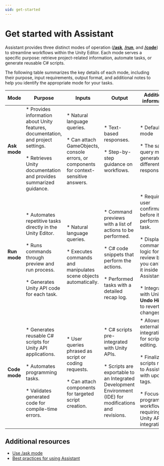 ```yaml
---
uid: get-started
---
```


# Get started with Assistant

Assistant provides three distinct modes of operation ([**/ask**](xref:ask-overview), [**/run**](xref:run-overview), and [**/code**](xref:code-overview)) to streamline workflows within the Unity Editor. Each mode serves a specific purpose: retrieve project-related information, automate tasks, or generate reusable C# scripts.

The following table summarizes the key details of each mode, including their purpose, input requirements, output format, and additional notes to help you identify the appropriate mode for your tasks.

| **Mode** | **Purpose** | **Inputs** | **Output** | **Additional information** |
| -------- | ---------------- | ---------- | ---------- | --------- |
| **Ask mode** | * Provides information about Unity features, documentation, and project settings.<br><br> * Retrieves Unity documentation and provides summarized guidance. | * Natural language queries.<br><br>* Can attach GameObjects, console errors, or components for context-sensitive answers. | * Text-based responses.<br><br>* Step-by-step guidance on workflows.| * Default mode<br><br>* The same query might generate different responses. |
| **Run mode** | * Automates repetitive tasks directly in the Unity Editor.<br><br>* Runs commands through preview and run process.<br><br> * Generates Unity API code for each task. | * Natural language queries.<br><br> * Executes commands and manipulates scene objects automatically. | * Command previews with a list of actions to be performed.<br><br>* C# code snippets that perform the actions.<br><br>*  Performed tasks with a detailed recap log. | * Requires user confirmation before it performs a task.<br><br>* Displays command logic for review but you can't edit it inside Assistant.<br><br>* Integrates with Unity's **Undo History** to revert changes. |
| **Code mode** | * Generates reusable C# scripts for Unity API applications.<br><br> * Automates programming tasks.<br><br>* Validates generated code for compile-time errors. | * User queries phrased as script or coding requests.<br><br> * Can attach components for targeted script creation. | * C# scripts pre-integrated with Unity APIs.<br><br>* Scripts are exportable to an Integrated Development Environment (IDE) for modifications and revisions. | * Allows external IDE integration for script editing.<br><br>* Finalized scripts return to Assistant with updated tags.<br><br>* Focused on programmatic workflows requiring Unity API integration. |

## Additional resources

* [Use /ask mode](xref:ask-overview)
* [Best practices for using Assistant](xref:assistant-best)